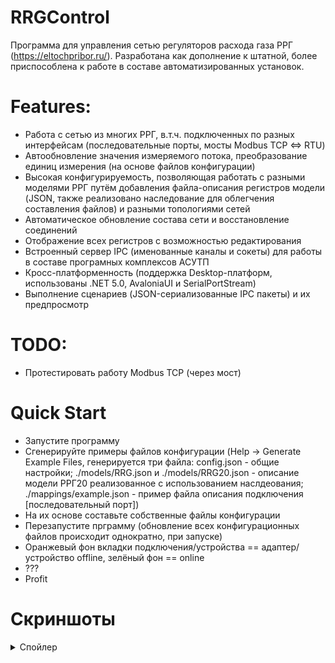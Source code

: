 # RRGControl

Программа для управления сетью регуляторов расхода газа РРГ (https://eltochpribor.ru/).
Разработана как дополнение к штатной, более приспособлена к работе в составе автоматизированных установок.

# Features:
 - Работа с сетью из многих РРГ, в.т.ч. подключенных по разных интерфейсам (последовательные порты, мосты Modbus TCP <=> RTU)
 - Автообновление значения измеряемого потока, преобразование единиц измерения (на основе файлов конфигурации)
 - Высокая конфигурируемость, позволяющая работать с разными моделями РРГ путём добавления файла-описания регистров модели (JSON, также реализовано наследование для облегчения составления файлов) и разными топологиями сетей
 - Автоматическое обновление состава сети и восстановление соединений
 - Отображение всех регистров с возможностью редактирования
 - Встроенный сервер IPC (именованные каналы и сокеты) для работы в составе програмных комплексов АСУТП
 - Кросс-платформенность (поддержка Desktop-платформ, использованы .NET 5.0, AvaloniaUI и SerialPortStream)
 - Выполнение сценариев (JSON-сериализованные IPC пакеты) и их предпросмотр

# TODO:
 - Протестировать работу Modbus TCP (через мост)

# Quick Start
 - Запустите программу
 - Сгенерируйте примеры файлов конфигурации (Help -> Generate Example Files, 
генерируется три файла: config.json - общие настройки; ./models/RRG.json и ./models/RRG20.json - описание модели РРГ20 реализованное с использованием наслдеования; ./mappings/example.json - пример файла описания подключения \[последовательный порт\])
 - На их основе составьте собственные файлы конфигурации
 - Перезапустите прграмму (обновление всех конфигурационных файлов происходит однократно, при запуске)
 - Оранжевый фон вкладки подключения/устройства == адаптер/устройство offline, зелёный фон == online
 - ???
 - Profit

# Скриншоты
<details>
 <summary>Спойлер</summary>
 
![image](https://user-images.githubusercontent.com/41666738/192648494-8e0ef077-0e4c-4a69-8bd5-b826bfca02bb.png)
 
</details>
